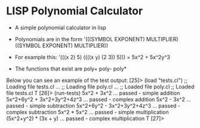 # LISP Polynomial Calculator

* A simple polynomial calculator in lisp

* Polynomials are in the form 
    '(((SYMBOL EXPONENT) MULTIPLIER) ((SYMBOL EXPONENT) MULTIPLIER))

* For example this:
    '(((x 2) 5) ((((x y) (2 3)) 5))) = 5x^2 + 5x^2y^3

* The functions that exist are poly+ poly- poly*

Below you can see an example of the test output:
    [25]> (load "tests.cl")
    ;; Loading file tests.cl ...
    ;;  Loading file poly.cl ...
    ;;  Loaded file poly.cl
    ;; Loaded file tests.cl
    T
    [26]> (run-tests)
    5x^2 + 3x^2 ... passed - simple addition
    5x^2+6y^2 + 3x^2+3y^2+4z^3 ... passed - complex addition
    5x^2 - 3x^2 ... passed - simple subtraction
    5x^2+6y^2 - 3x^2+3y^2+4z^3 ... passed - complex subtraction
    5x^2 * 5x^2 ... passed - simple multiplication
    (5x^2+y^2) * (3x + y) ... passed - complex multiplication
    T
    [27]>

